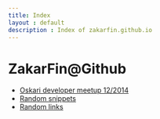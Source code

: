 ```yaml
---
title: Index
layout : default
description : Index of zakarfin.github.io
---
```


<div class="jumbotron">
    <h1>ZakarFin@Github</h1>
</div>

- [Oskari developer meetup 12/2014](/oskari)
- [Random snippets](/snippets)
- [Random links](/links.html)
